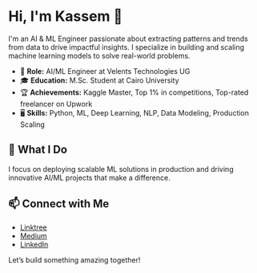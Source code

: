 # Hi, I'm Kassem 👋

I'm an AI & ML Engineer passionate about extracting patterns and trends from data to drive impactful insights. I specialize in building and scaling machine learning models to solve real-world problems.

- 🔬 **Role:** AI/ML Engineer at Velents Technologies UG
- 🎓 **Education:** M.Sc. Student at Cairo University
- 🏆 **Achievements:** Kaggle Master, Top 1% in competitions, Top-rated freelancer on Upwork
- 🖥️ **Skills:** Python, ML, Deep Learning, NLP, Data Modeling, Production Scaling

## 🚀 What I Do
I focus on deploying scalable ML solutions in production and driving innovative AI/ML projects that make a difference.

## 📫 Connect with Me
- [Linktree](https://linktr.ee/elcaiseri)
- [Medium](https://medium.com/@elcaiseri)
- [LinkedIn](https://www.linkedin.com/in/elcaiseri)

Let’s build something amazing together!
